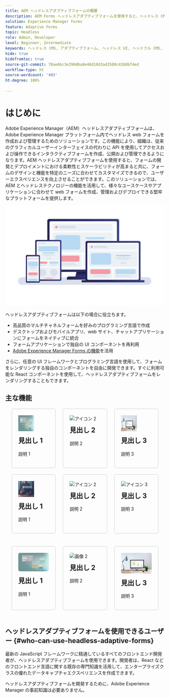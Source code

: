 ```yaml
---
title: AEM ヘッドレスアダプティブフォームの概要
description: AEM Forms ヘッドレスアダプティブフォームを使用すると、ヘッドレス CMS またはヘッドフル CMS、React アプリケーション、単一ページアプリケーション（SPA）、web アプリ、モバイルアプリ、Amazon Alexa、Google アシスタント、WhatsApp などの様々なプラットフォームに対応するフォームを迅速かつ効率的に作成できます。ヘッドレスアダプティブフォームを使用すると、フォーム作成プロセスを効率化して、様々なデバイスやプラットフォームでユーザーのデータを簡単に収集できるようになります。
solution: Experience Manager Forms
feature: Adaptive Forms
topic: Headless
role: Admin, Developer
level: Beginner, Intermediate
keywords: ヘッドレス CMS, アダプティブフォーム, ヘッドレス UI, ヘッドフル CMS, 音声アシスタント, Alexa, チャットボット, WhatsApp アーキテクチャ
hide: true
hidefromtoc: true
source-git-commit: 78ae6bc3e390d6a8e46d10d3ad3580c4268bf4ed
workflow-type: ht
source-wordcount: '403'
ht-degree: 100%

---
```


# はじめに

Adobe Experience Manager（AEM）ヘッドレスアダプティブフォームは、Adobe Experience Manager プラットフォーム内でヘッドレス web フォームを作成および管理するためのソリューションです。この機能により、組織は、従来のグラフィカルユーザーインターフェイスの代わりに API を使用してアクセスおよび操作できるインタラクティブフォームを作成、公開および管理できるようになります。AEM ヘッドレスアダプティブフォームを使用すると、フォームの開発とデプロイメントにおける柔軟性とスケーラビリティが高まると共に、フォームのデザインと機能を特定のニーズに合わせてカスタマイズできるので、ユーザーエクスペリエンスを向上させることができます。このソリューションでは、AEM とヘッドレステクノロジーの機能を活用して、様々なユースケースやアプリケーションに合わせて web フォームを作成、管理およびデプロイできる堅牢なプラットフォームを提供します。

![任意の web サイト、アプリケーションまたは非視覚的なインタラクション内にフォームを作成し、ネイティブにレンダリングする](/help/assets/headless-forms-for-any-device.jpeg)

ヘッドレスアダプティブフォームは以下の場合に役立ちます。

* 高品質のマルチチャネルフォームを好みのプログラミング言語で作成
* デスクトップおよびモバイルアプリ、web サイト、チャットアプリケーションにフォームをネイティブに統合
* フォームアプリケーションで独自の UI コンポーネントを再利用
* [Adobe Experience Manager Forms の機能](https://experienceleague.adobe.com/docs/experience-manager-65/forms/getting-started/introduction-aem-forms.html?lang=ja)を活用

さらに、任意の UI フレームワークとプログラミング言語を使用して、フォームをレンダリングする独自のコンポーネントを自由に開発できます。すぐに利用可能な React コンポーネントを使用して、ヘッドレスアダプティブフォームをレンダリングすることもできます。

## 主な機能

<!-- 

<table style="width:100%;">
  <tr>
    <td style="width:33.33%;">
      <div style="width: 250px; border: 1px solid #ccc; border-radius: 8px;">
        <img src="/help/assets/01-overview-responsive-forms.jpeg" alt="Card Image 1" style="width:33.33; height: auto;">
        <div style="padding: 20px;">
          <h2 style="margin-top: 0;">Responsive Forms</h2>
          <p>The adaptive form feature enables you to create a single source for a form that automatically sizes and re-flows on mobile devices.</p>
        </div>
      </div>
    </td>
    <td style="width:33.33%;">
      <div style="width: 250px; border: 1px solid #ccc; border-radius: 8px; ">
        <img src="/help/assets/01-overview-responsive-forms.jpeg" alt="Card Image 1" style="width:33.33; height: auto;">
        <div style="padding: 20px;">
          <h2 style="margin-top: 0;">Communication API</h2>
          <p>The adaptive form feature enables you to create a single source for a form that automatically sizes and re-flows on mobile devices.</p>
        </div>
      </div>
    </td>
    <td style="width:33.33%;">
      <div style="width: 250px; border: 1px solid #ccc; border-radius: 8px; ">
        <img src="/help/assets/02-overview-backend-systems.jpeg" alt="Card Image 2" style="width:33.33; height: auto;">
        <div style="padding: 20px;">
          <h2 style="margin-top: 0;">Business Process Management</h2>
          <p>Integrate RDBMS, OData, Or Microsoft SOAP services, as well as protocols like Swagger 2.0 to connect to just about anything.</p>
        </div>
      </div>
    </td>
  </tr>
  <tr>
    <td style="width:33.33%;">
      <div style="width: 250px; border: 1px solid #ccc; border-radius: 8px; ">
        <img src="/help/assets/03-overview-save-and-resume.jpeg" alt="Card Image 3" style="width:33.33; height: auto;">
        <div style="padding: 20px;">
          <h2 style="margin-top: 0;">Save and resume forms</h2>
          <p>Allow clients to save in-progress forms and return later to complete them, even on another device.</p>
        </div>
      </div>
    </td>
    <td style="width:33.33%;">
      <div style="width: 250px; border: 1px solid #ccc; border-radius: 8px; ">
        <img src="/help/assets/04-overview-search.jpeg" alt="Card Image 1" style="width:33.33; height: auto;">
        <div style="padding: 20px;">
          <h2 style="margin-top: 0;">Forms Search and Discovery</h2>
          <p>Let customers easily find relevant forms based on a simple search query, tags, filters, and even geolocation — on any device through a personalized portal, with or without authentication.
          </p>
        </div>
      </div>
    </td>
      <td style="width:33.33%;">
      <div style="width: 250px; border: 1px solid #ccc; border-radius: 8px; ">
        <img src="/help/assets/04-overview-search.jpeg" alt="Card Image 1" style="width:33.33; height: auto;">
        <div style="padding: 20px;">
          <h2 style="margin-top: 0;">Forms Search and Discovery</h2>
          <p>Let customers easily find relevant forms based on a simple search query, tags, filters, and even geolocation — on any device through a personalized portal, with or without authentication.
          </p>
        </div>
      </div>
    </td>
  </tr>
  <tr>
    <td style="width:33.33%;">
      <div style="width: 250px; border: 1px solid #ccc; border-radius: 8px; ">
        <img src="/help/assets/05-overview-analytics.jpeg" alt="Card Image 2" style="width:33.33; height: auto;">
        <div style="padding: 20px;">
          <h2 style="margin-top: 0;">Form analytics and reporting</h2>
          <p>Out-of-the-box, customizable dashboards make it easy to apply analytics to forms to gain insight for actionable areas of improvement.</p>
        </div>
      </div>
    </td>
    <td style="width:33.33%;">
      <div style="width: 250px; border: 1px solid #ccc; border-radius: 8px; ">
        <img src="/help/assets/06-overview-business-process.jpeg" alt="Card Image 3" style="width:33.33; height: auto;">
        <div style="padding: 20px;">
          <h2 style="margin-top: 0;">Business Process Management</h2>
          <p>Route application submissions through customized workflows and a centralized dashboard for review, approval, and digital signatures by back-office employees — even when employees are on the go on a mobile device.
          </p>
        </div>
      </div>
    </td>
  </tr>
</table>

-->


<div style="display: flex; flex-wrap: wrap; justify-content: space-between; margin: 20px;">
    <div style="width: 30%; margin-bottom: 20px; border: 1px solid #ccc; border-radius: 5px; padding: 20px; box-sizing: border-box;">
        <img src="/help/assets/01-overview-responsive-forms.jpeg" alt="アイコン 1" style="width: 50px; height: 50px;">
        <h2 style="margin-top: 10px;">見出し 1</h2>
        <p>説明 1</p>
    </div>
    <div style="width: 30%; margin-bottom: 20px; border: 1px solid #ccc; border-radius: 5px; padding: 20px; box-sizing: border-box;">
        <img src="/help/assets/02-overview-backend-systems.jpeg" alt="アイコン 2" style="width: 50px; height: 50px;">
        <h2 style="margin-top: 10px;">見出し 2</h2>
        <p>説明 2</p>
    </div>
    <div style="width: 30%; margin-bottom: 20px; border: 1px solid #ccc; border-radius: 5px; padding: 20px; box-sizing: border-box;">
        <img src="/help/assets/03-overview-save-and-resume.jpeg" alt="アイコン 3" style="width: 50px; height: 50px;">
        <h2 style="margin-top: 10px;">見出し 3</h2>
        <p>説明 3</p>
    </div>
        <div style="width: 30%; margin-bottom: 20px; border: 1px solid #ccc; border-radius: 5px; padding: 20px; box-sizing: border-box;">
        <img src="/help/assets/04-overview-search.jpeg" alt="アイコン 1" style="width: 50px; height: 50px;">
        <h2 style="margin-top: 10px;">見出し 1</h2>
        <p>説明 1</p>
    </div>
    <div style="width: 30%; margin-bottom: 20px; border: 1px solid #ccc; border-radius: 5px; padding: 20px; box-sizing: border-box;">
        <img src="/help/assets/05-overview-analytics.jpeg" alt="アイコン 2" style="width: 50px; height: 50px;">
        <h2 style="margin-top: 10px;">見出し 2</h2>
        <p>説明 2</p>
    </div>
    <div style="width: 30%; margin-bottom: 20px; border: 1px solid #ccc; border-radius: 5px; padding: 20px; box-sizing: border-box;">
        <img src="/help/assets/06-overview-business-process.jpeg" alt="アイコン 3" style="width: 50px; height: 50px;">
        <h2 style="margin-top: 10px;">見出し 3</h2>
        <p>説明 3</p>
    </div>
    <!-- Add more cards as needed -->
</div>




<div style="display: flex; flex-wrap: wrap; justify-content: space-between; margin: 20px;">
    <div style="width: 30%; margin-bottom: 20px; border: 1px solid #ccc; border-radius: 5px; padding: 20px; box-sizing: border-box;">
        <img src="/help/assets/01-overview-responsive-forms.jpeg" alt="画像 1" style="width: 100%; border-radius: 5px;">
        <h2 style="margin-top: 10px;">見出し 1</h2>
        <p>説明 1</p>
    </div>
    <div style="width: 30%; margin-bottom: 20px; border: 1px solid #ccc; border-radius: 5px; padding: 20px; box-sizing: border-box;">
        <img src="/help/assets/02-overview-backend-systems.jpeg" alt="画像 2" style="width: 100%; border-radius: 5px;">
        <h2 style="margin-top: 10px;">見出し 2</h2>
        <p>説明 2</p>
    </div>
    <div style="width: 30%; margin-bottom: 20px; border: 1px solid #ccc; border-radius: 5px; padding: 20px; box-sizing: border-box;">
        <img src="/help/assets/03-overview-save-and-resume.jpeg" alt="画像 3" style="width: 100%; border-radius: 5px;">
        <h2 style="margin-top: 10px;">見出し 3</h2>
        <p>説明 3</p>
    </div>
    <!-- Add more cards as needed -->
</div>



## ヘッドレスアダプティブフォームを使用できるユーザー {#who-can-use-headless-adaptive-forms}

最新の JavaScript フレームワークに精通しているすべてのフロントエンド開発者が、ヘッドレスアダプティブフォームを使用できます。開発者は、React などのフロントエンド言語に関する既存の専門知識を活用して、エンタープライズクラスの優れたデータキャプチャエクスペリエンスを作成できます。

ヘッドレスアダプティブフォームを開発するために、Adobe Experience Manager の事前知識は必要ありません。

<!-- 
## How to join the early adopter program? {#how-to-join-early-adopter-forms}

The service is available for AEM Forms as a Cloud Service and AEM 6.5.16.0 Forms or later On-Premise term customers and Adobe-Managed Service enterprise customers. Send an email to [headlessadaptiveforms@adobe.com](mailto:headlessadaptiveforms@adobe.com) from your official email ID to join the early adopter program. 

-->